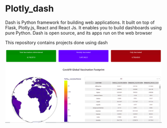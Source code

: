 # Plotly_dash
Dash is Python framework for building web applications. It built on top of Flask, Plotly.js, React and React Js. It enables you to build dashboards using pure Python. Dash is open source, and its apps run on the web browser

This repository contains  projects done using dash

![Screenshot](screen.png)


